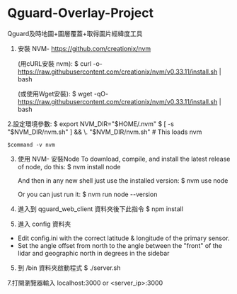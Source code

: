 # Qguard-Overlay-Project
Qguard及時地圖+圖層覆蓋+取得圖片經緯度工具

1. 安裝 NVM-
    https://github.com/creationix/nvm

    (用cURL安裝 nvm):
    $ curl -o- https://raw.githubusercontent.com/creationix/nvm/v0.33.11/install.sh | bash

    (或使用Wget安裝):
    $ wget -qO- https://raw.githubusercontent.com/creationix/nvm/v0.33.11/install.sh | bash

2.設定環境參數:
    $ export NVM_DIR="$HOME/.nvm"
    $ [ -s "$NVM_DIR/nvm.sh" ] && \. "$NVM_DIR/nvm.sh" # This loads nvm

    $command -v nvm


3. 使用 NVM- 安裝Node
    To download, compile, and install the latest release of node, do this:
    $ nvm install node

    And then in any new shell just use the installed version:
    $ nvm use node

    Or you can just run it:
    $ nvm run node --version

3. 進入到 qguard_web_client 資料夾後下此指令
    $ npm install



4. 進入 config 資料夾
  - Edit config.ini with the correct latitude & longitude of the primary sensor. 
  - Set the angle offset from north to the angle between the "front" of the lidar and geographic north in degrees  in the sidebar

5. 到 /bin 資料夾啟動程式
    $ ./server.sh

7.打開瀏覽器輸入
   localhost:3000 or <server_ip>:3000

